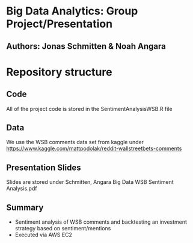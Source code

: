# Big Data Analytics: Group Project/Presentation

## Authors: Jonas Schmitten & Noah Angara

# Repository structure

## Code
All of the project code is stored in the SentimentAnalysisWSB.R file

## Data
We use the WSB comments data set from kaggle under https://www.kaggle.com/mattpodolak/reddit-wallstreetbets-comments

## Presentation Slides
Slides are stored under Schmitten, Angara Big Data WSB Sentiment Analysis.pdf

## Summary
* Sentiment analysis of WSB comments and backtesting an investment strategy based on sentiment/mentions
* Executed via AWS EC2
